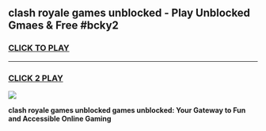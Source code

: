 
## clash royale games unblocked - Play Unblocked Gmaes & Free #bcky2
<h3>
<a href="https://premium.freeplayer.one?title=clash_royale_games_unblocked&ref=03M">CLICK TO PLAY</a></h3>
<hr>

<h3>
<a href="https://premium.freeplayer.one?title=clash_royale_games_unblocked&ref=03M">CLICK 2 PLAY</a>
  
</h3>

<a href="https://premium.freeplayer.one?title=clash_royale_games_unblocked&ref=03M"><img src="https://clearcache.store/games.png"></a>


**clash royale games unblocked games unblocked: Your Gateway to Fun and Accessible Online Gaming**
